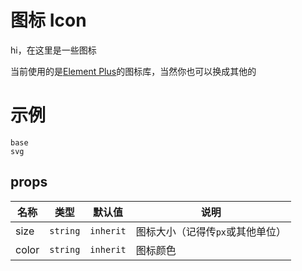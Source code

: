 # 图标 Icon

hi，在这里是一些图标

当前使用的是[Element Plus](https://element-plus.gitee.io/#/zh-CN/component/icon)的图标库，当然你也可以换成其他的

# 示例
```demo
base
svg
```

## props

| 名称 | 类型 | 默认值 | 说明 |
| --- | --- | --- | --- |
| size | `string` | `inherit` | 图标大小（记得传`px`或其他单位） |
| color | `string` | `inherit` | 图标颜色 |
